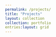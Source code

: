 ```yaml
---
permalink: /projects/
title: "Projects"
layout: collection
collection: portfolio
entries:layout: grid
---
```

